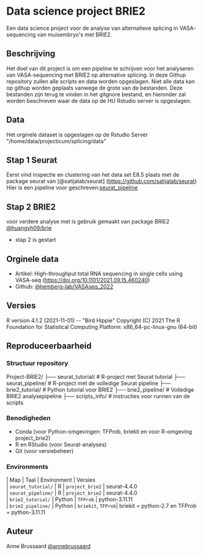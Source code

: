 # Data science project BRIE2
Een data science project voor de analyse van alternatieve splicing in VASA-sequencing van muisembryo's met BRIE2. 

## Beschrijving
Het doel van dit project is om een pipeline te schrijven voor het analyseren van VASA-sequencing met BRIE2 op alternative splicing. 
In deze Githup repository zullen alle scripts en data worden opgeslagen. Niet alle data kan op githup worden geplaats vanwege de grote van de bestanden. Deze bestanden zijn terug te vinden in het gitgnore bestand, en hieronder zal worden beschreven waar de data op de HU Rstudio server is opgeslagen. 

## Data
Het orginele dataset is opgeslagen op de Rstudio Server "/home/data/projecticum/splicing/data"

## Stap 1 Seurat 
Eerst vind inspectie en clustering van het data set E8.5 plaats met de package seurat van [@satijalab/seurat] (https://github.com/satijalab/seurat)
Hier is een pipeline voor geschreven:[seurat_pipeline](https://github.com/ProjecticumDlerpDs/ds_brie2/tree/main/seurat_pipeline) 

## Stap 2 BRIE2
voor verdere analyse met is gebruik gemaakt van package BRIE2 [@huangyh09/brie](https://github.com/huangyh09/brie)
- stap 2 is gestart 

## Orginele data 
- Artikel: High-throughput total RNA sequencing in single cells using VASA-seq (https://doi.org/10.1101/2021.09.15.460240)
- Github:  [@hemberg-lab/VASAseq_2022](https://github.com/hemberg-lab/VASAseq_2022)

## Versies
R version 4.1.2 (2021-11-01) -- "Bird Hippie"
Copyright (C) 2021 The R Foundation for Statistical Computing
Platform: x86_64-pc-linux-gnu (64-bit)

## Reproduceerbaarheid 
### Structuur repository 
Project-BRIE2/
├── seurat_tutorial/ # R-project met Seurat tutorial
├── seurat_pipeline/ # R-project met de volledige Seurat pipeline
├── brie2_tutorial/ # Python tutorial voor BRIE2
├── brie2_pipeline/ # Volledige BRIE2 analysepipeline
├── scripts_info/ # Instructies voor runnen van de scripts

### Benodigheden
- Conda (voor Python-omgevingen: TFProb, briekit en voor R-omgeving project_brie2)
- R en RStudio (voor Seurat-analyses)
- Git (voor versiebeheer)

### Environments  
|  Map               | Taal    | Environment        |  Versies                                
| `seurat_tutorial/` | R       | `project_brie2`    | seurat-4.4.0                            
| `seurat_pipeline/` | R       | `project_brie2`    | seurat-4.4.0                            
| `brie2_tutorial/`  | Python  | `TFProb`           | python-3.11.11                           
| `brie2_pipeline/`  | Python  | `briekit`, `TFProb`| briekit = python-2.7 en TFProb = python-3.11.11


## Auteur
Anne Brussaard [@annebrussaard](https://github.com/annebrussaard)